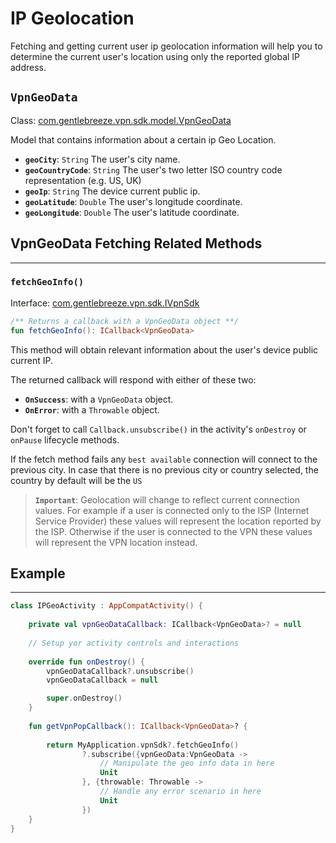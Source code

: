 # IP Geolocation

Fetching and getting current user ip geolocation information will help you to 
determine the current user's location using only the reported global IP address.

## `VpnGeoData`

Class: [com.gentlebreeze.vpn.sdk.model.VpnGeoData][1]

Model that contains information about a certain ip Geo Location.

- **`geoCity`**: `String` The user's city name.
- **`geoCountryCode`**: `String` The user's two letter ISO country code representation (e.g. US, UK)
- **`geoIp`**: `String` The device current public ip.
- **`geoLatitude`**: `Double` The user's longitude coordinate.
- **`geoLongitude`**: `Double` The user's latitude coordinate.

## VpnGeoData Fetching Related Methods

---

### `fetchGeoInfo()`
Interface: [com.gentlebreeze.vpn.sdk.IVpnSdk][2]

```kotlin
/** Returns a callback with a VpnGeoData object **/
fun fetchGeoInfo(): ICallback<VpnGeoData>
```
This method will obtain relevant information about the user's device public current IP.

The returned callback will respond with either of these two:
- **`OnSuccess`**: with a `VpnGeoData` object.
- **`OnError`**: with a `Throwable` object.

Don't forget to call  `Callback.unsubscribe()`  in the activity's `onDestroy` or 
`onPause` lifecycle methods.

If the fetch method fails any `best available` connection will connect to the previous 
city. In case that there is no previous city or country selected, the country by default 
will be the `US`

>**`Important`**: Geolocation will change to reflect current connection values. For
example if a user is connected only to the ISP (Internet Service Provider) these values
will represent the location reported by the ISP. Otherwise if the user is connected
to the VPN these values will represent the VPN location instead.

## Example

---

```kotlin
class IPGeoActivity : AppCompatActivity() {
    
    private val vpnGeoDataCallback: ICallback<VpnGeoData>? = null
    
    // Setup yor activity controls and interactions
    
    override fun onDestroy() {
        vpnGeoDataCallback?.unsubscribe()
        vpnGeoDataCallback = null

        super.onDestroy()
    }
    
    fun getVpnPopCallback(): ICallback<VpnGeoData>? {
    
        return MyApplication.vpnSdk?.fetchGeoInfo()
                ?.subscribe({vpnGeoData:VpnGeoData -> 
                    // Manipulate the geo info data in here
                    Unit
                }, {throwable: Throwable -> 
                    // Handle any error scenario in here
                    Unit
                })
    }
}
```

[1]: ../docs/javadoc/sdk/com.gentlebreeze.vpn.sdk.model/-vpn-geo-data/index.html
[2]: javadoc/sdk/com.gentlebreeze.vpn.sdk/-i-vpn-sdk/index.html